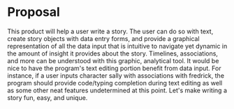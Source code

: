 # Proposal

This product will help a user write a story. The user can do so with text, create story objects with data entry forms, and provide a
graphical representation of all the data input that is intuitive to navigate yet dynamic in the amount of insight
it provides about the story. Timelines, associations, and more can be understood with this graphic, analytical tool.
It would be nice to have the program's text editing portion benefit from data input. For instance, if a user inputs
character sally with associations with fredrick, the program should provide code/typing completion during text
editing as well as some other neat features undetermined at this point. Let's make writing a story fun, easy, and unique.

